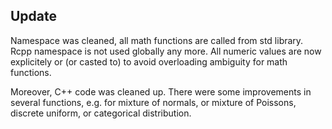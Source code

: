 
## Update

Namespace was cleaned, all math functions are called from
std library. Rcpp namespace is not used globally any more.
All numeric values are now explicitely <double> or <int>
(or casted to) to avoid overloading ambiguity for math functions.

Moreover, C++ code was cleaned up. There were some improvements
in several functions, e.g. for mixture of normals, or mixture of
Poissons, discrete uniform, or categorical distribution.